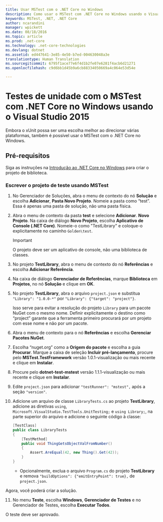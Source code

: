 ```yaml
---
title: Usar MSTest com o .NET Core no Windows
description: Como usar o MSTest com .NET Core no Windows usando o Visual Studio 2015
keywords: MSTest, .NET, .NET Core
author: ncarandini
manager: wpickett
ms.date: 08/18/2016
ms.topic: article
ms.prod: .net-core
ms.technology: .net-core-technologies
ms.devlang: dotnet
ms.assetid: ed447641-3e85-4e50-b7ed-004630048a3e
translationtype: Human Translation
ms.sourcegitcommit: 6795f1ace77e6f4d1b2fe07e6281f4acb6d21271
ms.openlocfilehash: c9d6bb1d45b9a6cb88334050669a4c064e53d54e

---
```


# <a name="unit-testing-with-mstest-and-net-core-on-windows-using-visual-studio-2015"></a>Testes de unidade com o MSTest com .NET Core no Windows usando o Visual Studio 2015

Embora o xUnit possa ser uma escolha melhor ao direcionar várias plataformas, também é possível usar o MSTest com o .NET Core no Windows.

## <a name="prerequisites"></a>Pré-requisitos

Siga as instruções na [Introdução ao .NET Core no Windows](../tutorials/using-on-windows.md) para criar o projeto de biblioteca.

### <a name="writing-the-test-project-using-mstest"></a>Escrever o projeto de teste usando MSTest

1. No Gerenciador de Soluções, abra o menu de contexto do nó **Solução** e escolha **Adicionar**, **Pasta Novo Projeto**. Nomeie a pasta como “test”. 
   Essa é apenas uma pasta de solução, não uma pasta física.

2. Abra o menu de contexto da pasta **test** e selecione **Adicionar**. **Novo Projeto**. Na caixa de diálogo **Novo Projeto**, escolha **Aplicativo de Console (.NET Core)**. Nomeie-o como "TestLibrary" e coloque-o explicitamente no caminho `Golden\test`. 

   > [!IMPORTANT]
   > O projeto deve ser um aplicativo de console, não uma biblioteca de classes.

3. No projeto **TestLibrary**, abra o menu de contexto do nó **Referências** e escolha **Adicionar Referência**. 

4. Na caixa de diálogo **Gerenciador de Referências**, marque **Biblioteca** em **Projetos**, no nó **Solução** e clique em **OK**. 

5. No projeto **TestLibrary**, abra o arquivo `project.json` e substitua `"Library": "1.0.0-*"` por `"Library": {"target": "project"}`. 

   Isso serve para evitar a resolução do projeto `Library` para um pacote NuGet com o mesmo nome. Definir explicitamente o destino como “project” garante que a ferramenta primeiro procurará por um projeto com esse nome e não por um pacote. 

6. Abra o menu de contexto para o nó **Referências** e escolha **Gerenciar Pacotes NuGet**.

7. Escolha “nuget.org” como a **Origem do pacote** e escolha a guia **Procurar**. Marque a caixa de seleção **Incluir pré-lançamento**, procure pelo **MSTest.TestFramework** versão 1.0.1-visualização ou mais recente e clique em **Instalar**. 

8. Procure pelo **dotnet-test-mstest** versão 1.1.1-visualização ou mais recente e clique em **Instalar**.

9. Edite `project.json` para adicionar `"testRunner": "mstest",` após a seção `"version"`.

10. Adicione um arquivo de classe `LibraryTests.cs` ao projeto **TestLibrary**, adicione as diretivas `using`, `Microsoft.VisualStudio.TestTools.UnitTesting;` e `using Library;`, na parte superior do arquivo e adicione o seguinte código à classe:
    ```csharp
    [TestClass]
    public class LibraryTests
    {
        [TestMethod]
        public void ThingGetsObjectValFromNumber()
        {
            Assert.AreEqual(42, new Thing().Get(42));
        }
    }
    ```
    * Opcionalmente, exclua o arquivo `Program.cs` do projeto **TestLibrary** e remova `"buildOptions": {"emitEntryPoint": true},` de `project.json`.

   Agora, você poderá criar a solução. 
   
11. No menu **Teste**, escolha **Windows**, **Gerenciador de Testes** e no Gerenciador de Testes, escolha **Executar Todos**.
   
   O teste deve ser aprovado.



<!--HONumber=Nov16_HO1-->


